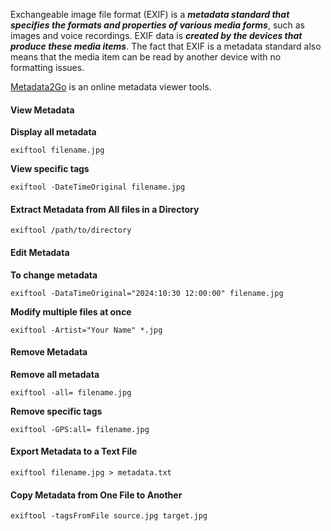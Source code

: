 Exchangeable image file format (EXIF) is a ***metadata standard that specifies the formats and properties of various media forms***, such as images and voice recordings. EXIF data is ***created by the devices that produce these media items***. The fact that EXIF is a metadata standard also means that the media item can be read by another device with no formatting issues.

[Metadata2Go](hxxps://www.metadata2go.com/) is an online metadata viewer tools.

#### View Metadata
**Display all metadata**
```
exiftool filename.jpg
```

**View specific tags**
```
exiftool -DateTimeOriginal filename.jpg
```

#### Extract Metadata from All files in a Directory
```
exiftool /path/to/directory
```

#### Edit Metadata
**To change metadata**
```
exiftool -DataTimeOriginal="2024:10:30 12:00:00" filename.jpg
```

**Modify multiple files at once**
```
exiftool -Artist="Your Name" *.jpg
```

#### Remove Metadata
**Remove all metadata**
```
exiftool -all= filename.jpg
```

**Remove specific tags**
```
exiftool -GPS:all= filename.jpg
```

#### Export Metadata to a Text File
```
exiftool filename.jpg > metadata.txt
```

#### Copy Metadata from One File to Another
```
exiftool -tagsFromFile source.jpg target.jpg
```